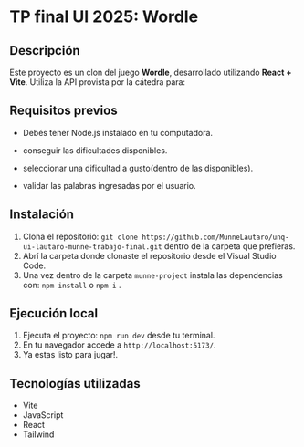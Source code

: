 # TP final UI 2025: Wordle

## Descripción

Este proyecto es un clon del juego **Wordle**, desarrollado utilizando **React + Vite**.
Utiliza la API provista por la cátedra para:

## Requisitos previos

- Debés tener Node.js instalado en tu computadora.

- conseguir las dificultades disponibles.
- seleccionar una dificultad a gusto(dentro de las disponibles).
- validar las palabras ingresadas por el usuario.

## Instalación

1.  Clona el repositorio: `git clone https://github.com/MunneLautaro/unq-ui-lautaro-munne-trabajo-final.git` dentro de la carpeta que prefieras.
2.  Abrí la carpeta donde clonaste el repositorio desde el Visual Studio Code.
3.  Una vez dentro de la carpeta `munne-project` instala las dependencias con: `npm install` o `npm i` .

## Ejecución local

1.  Ejecuta el proyecto: `npm run dev` desde tu terminal.
2.  En tu navegador accede a `http://localhost:5173/`.
3.  Ya estas listo para jugar!.

## Tecnologías utilizadas

- Vite
- JavaScript
- React
- Tailwind
